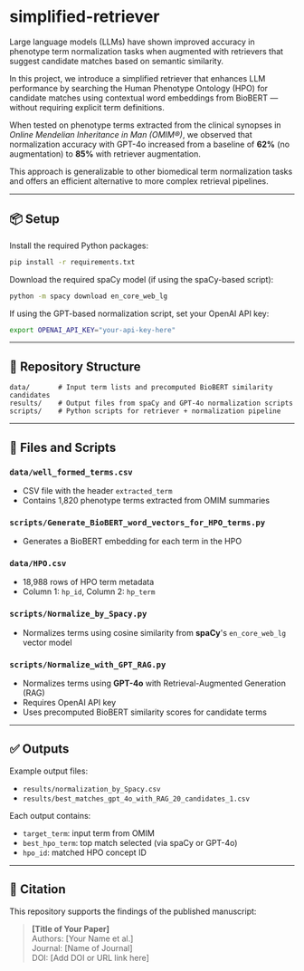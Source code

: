 # simplified-retriever

Large language models (LLMs) have shown improved accuracy in phenotype term normalization tasks when augmented with retrievers that suggest candidate matches based on semantic similarity.

In this project, we introduce a simplified retriever that enhances LLM performance by searching the Human Phenotype Ontology (HPO) for candidate matches using contextual word embeddings from BioBERT — without requiring explicit term definitions.

When tested on phenotype terms extracted from the clinical synopses in *Online Mendelian Inheritance in Man (OMIM®)*, we observed that normalization accuracy with GPT-4o increased from a baseline of **62%** (no augmentation) to **85%** with retriever augmentation.

This approach is generalizable to other biomedical term normalization tasks and offers an efficient alternative to more complex retrieval pipelines.

---

## 📦 Setup

Install the required Python packages:

```bash
pip install -r requirements.txt
```

Download the required spaCy model (if using the spaCy-based script):

```bash
python -m spacy download en_core_web_lg
```

If using the GPT-based normalization script, set your OpenAI API key:

```bash
export OPENAI_API_KEY="your-api-key-here"
```

---

## 📁 Repository Structure

```
data/       # Input term lists and precomputed BioBERT similarity candidates
results/    # Output files from spaCy and GPT-4o normalization scripts
scripts/    # Python scripts for retriever + normalization pipeline
```

---

## 📂 Files and Scripts

### `data/well_formed_terms.csv`
- CSV file with the header `extracted_term`
- Contains 1,820 phenotype terms extracted from OMIM summaries

### `scripts/Generate_BioBERT_word_vectors_for_HPO_terms.py`
- Generates a BioBERT embedding for each term in the HPO

### `data/HPO.csv`
- 18,988 rows of HPO term metadata  
- Column 1: `hp_id`, Column 2: `hp_term`

### `scripts/Normalize_by_Spacy.py`
- Normalizes terms using cosine similarity from **spaCy**'s `en_core_web_lg` vector model

### `scripts/Normalize_with_GPT_RAG.py`
- Normalizes terms using **GPT-4o** with Retrieval-Augmented Generation (RAG)  
- Requires OpenAI API key  
- Uses precomputed BioBERT similarity scores for candidate terms

---

## ✅ Outputs

Example output files:

- `results/normalization_by_Spacy.csv`
- `results/best_matches_gpt_4o_with_RAG_20_candidates_1.csv`

Each output contains:
- `target_term`: input term from OMIM  
- `best_hpo_term`: top match selected (via spaCy or GPT-4o)  
- `hpo_id`: matched HPO concept ID

---

## 🧠 Citation

This repository supports the findings of the published manuscript:

> **[Title of Your Paper]**  
> Authors: [Your Name et al.]  
> Journal: [Name of Journal]  
> DOI: [Add DOI or URL link here]
